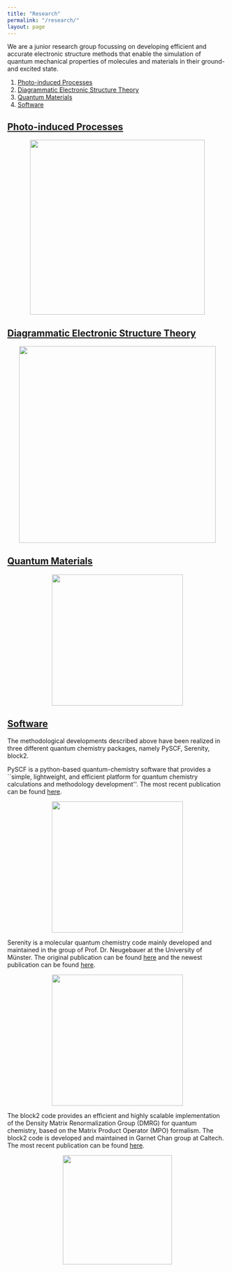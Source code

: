 ```yaml
---
title: "Research"
permalink: "/research/"
layout: page
---
```


We are a junior research group focussing on developing efficient and accurate electronic structure methods that enable the simulation of quantum mechanical properties of molecules and materials in their ground- and excited state.


1. [Photo-induced Processes](#1)
2. [Diagrammatic Electronic Structure Theory](#2)
3. [Quantum Materials](#3)
4. [Software](#4)


## [Photo-induced Processes](https://doi.org/10.1021/acs.jpclett.1c04023) <a name="1"></a>

<p align="center">
<img src="https://buralin.github.io/johanneswebsite/Pictures/Research/sTDDFT.png" width="400">
</p>

## [Diagrammatic Electronic Structure Theory](https://pubs.acs.org/doi/abs/10.1021/acs.jpclett.5c00046) <a name="2"></a>

<p align="center">
<img src="https://buralin.github.io/johanneswebsite/Pictures/Research/HedinGW.png" width="450">
</p>


## [Quantum Materials](https://www.nature.com/articles/s41467-025-56883-x) <a name="3"></a>

<p align="center">
<img src="https://buralin.github.io/johanneswebsite/Pictures/Research/cuprates.png" width="300">
</p>

## [Software](https://github.com/qcserenity/serenity) <a name="4"></a>

The methodological developments described above have been realized in three different quantum chemistry packages, namely PySCF, Serenity, block2.

PySCF is a python-based quantum-chemistry software that provides a ``simple, lightweight, and efficient platform for quantum chemistry calculations and methodology development''. The most recent publication can be found [here](https://aip.scitation.org/doi/full/10.1063/5.0006074).

<p align="center">
<img src="https://buralin.github.io/johanneswebsite/Pictures/Research/pyscf-logo.png" width="300">
</p>


Serenity is a molecular quantum chemistry code mainly developed and maintained in the group of Prof. Dr. Neugebauer at the University of Münster.
The original publication can be found [here](https://onlinelibrary.wiley.com/doi/abs/10.1002/jcc.25162?casa_token=bvtyMCoN580AAAAA:wbmKGpRiCC3UgCR4NPWpKcOZ3vq9E_TivPaJaI6vtuQVGqQKHF4nn-8mM7iipu_z1xgNeTG86oyxXgI) and the newest publication can be found [here](https://wires.onlinelibrary.wiley.com/doi/full/10.1002/wcms.1647).

<p align="center">
<img src="https://buralin.github.io/johanneswebsite/Pictures/Research/SerenityLogo.png" width="300">
</p>


The block2 code provides an efficient and highly scalable implementation of the Density Matrix Renormalization Group (DMRG) for quantum chemistry, based on the Matrix Product Operator (MPO) formalism. The block2 code is developed and maintained in Garnet Chan group at Caltech. The most recent publication can be found [here](https://doi.org/10.1063/5.0180424). 

<p align="center">
<img src="https://buralin.github.io/johanneswebsite/Pictures/Research/block2-logo.png" width="250">
</p>
